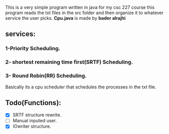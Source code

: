 This is a very simple program written in java for my csc 227 course
 this program reads the txt files in the src folder and then organize it to whatever service the user picks.
 **Cpu.java** is made by **bader alrajhi**

## services:

### 1-Priority Scheduling.

### 2- shortest remaining time first(SRTF) Scheduling.

### 3- Round Robin(RR) Scheduling.

Basically its a cpu scheduler that schedules the processes in the txt file.

## Todo(Functions):

- [x] SRTF structure rewrite.
- [ ] Manual inputed user.
- [x] IOwriter structure.

